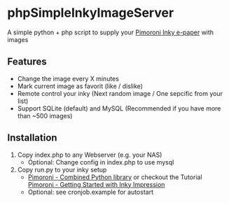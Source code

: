 # phpSimpleInkyImageServer
A simple python + php script to supply your [Pimoroni Inky e-paper](https://shop.pimoroni.com/products/inky-impression-7-3) with images

## Features
- Change the image every X minutes
- Mark current image as favorit (like / dislike)
- Remote control your inky (Next random image / One sepcific from your list)
- Support SQLite (default) and MySQL (Recommended if you have more than ~500 images)

## Installation
1. Copy index.php to any Webserver (e.g. your NAS)
    - Optional: Change config in index.php to use mysql
2. Copy run.py to your inky setup
    - [Pimoroni - Combined Python library](https://github.com/pimoroni/inky) or checkout the Tutorial [Pimoroni - Getting Started with Inky Impression](https://learn.pimoroni.com/article/getting-started-with-inky-impression)
    - Optional: see cronjob.example for autostart